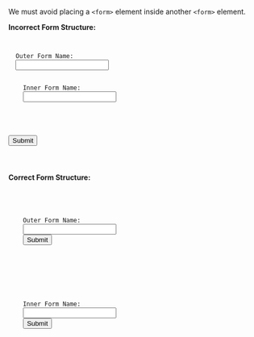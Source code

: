 We must avoid placing a `<form>`
element inside another `<form>` element.

**Incorrect Form Structure:**
<codeblock language="html" type="lesson">
<code>
<form class="outer-form" action="/outer" method="post">
  <label for="outer-name">Outer Form Name:</label>
  <input type="text" id="outer-name" name="outer-name">

  <form class="inner-form" action="/inner" method="post">
    <label for="inner-name">Inner Form Name:</label>
    <input type="text" id="inner-name" name="inner-name">
  </form>

  <button type="submit">Submit</button>
</form>
</code>
</codeblock>

**Correct Form Structure:**
<codeblock language="html" type="lesson">
<code>
<div class="outer-form">
  <form action="/outer" method="post">
    <label for="outer-name">Outer Form Name:</label>
    <input type="text" id="outer-name" name="outer-name">
    <button type="submit">Submit</button>
  </form>
</div>

<div class="inner-form">
  <form action="/inner" method="post">
    <label for="inner-name">Inner Form Name:</label>
    <input type="text" id="inner-name" name="inner-name">
    <button type="submit">Submit</button>
  </form>
</div>
</code>
</codeblock>
